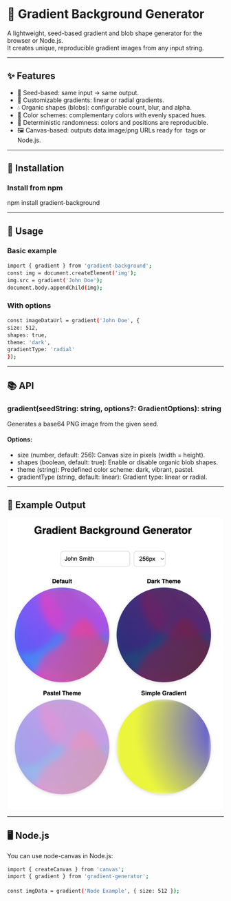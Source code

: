 # 🎨 Gradient Background Generator

A lightweight, seed-based gradient and blob shape generator for the browser or Node.js.  
It creates unique, reproducible gradient images from any input string.

---

## ✨ Features
- 🎯 Seed-based: same input → same output.
- 🌈 Customizable gradients: linear or radial gradients.
- 💧 Organic shapes (blobs): configurable count, blur, and alpha.
- 🎨 Color schemes: complementary colors with evenly spaced hues.
- 🔄 Deterministic randomness: colors and positions are reproducible.
- 🖼 Canvas-based: outputs data:image/png URLs ready for <img> tags or Node.js.

---

## 🚀 Installation

### Install from npm
npm install gradient-background

---

## 🔧 Usage

### Basic example

```bash
import { gradient } from 'gradient-background';
const img = document.createElement('img');
img.src = gradient('John Doe');
document.body.appendChild(img);
```

### With options
```bash
const imageDataUrl = gradient('John Doe', {
size: 512,
shapes: true,
theme: 'dark',
gradientType: 'radial'
});
```
---

## 📚 API

### gradient(seedString: string, options?: GradientOptions): string
Generates a base64 PNG image from the given seed.

#### Options:
- size (number, default: 256): Canvas size in pixels (width = height).
- shapes (boolean, default: true): Enable or disable organic blob shapes.
- theme (string): Predefined color scheme: dark, vibrant, pastel.
- gradientType (string, default: linear): Gradient type: linear or radial.

---

## 🎨 Example Output

![Example](https://raw.githubusercontent.com/yatomilkina/gradient-background/main/example/img.png)

---

## 🖥 Node.js
You can use node-canvas in Node.js:

```bash
import { createCanvas } from 'canvas';
import { gradient } from 'gradient-generator';

const imgData = gradient('Node Example', { size: 512 });
```